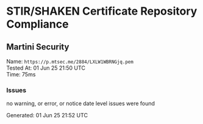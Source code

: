 # STIR/SHAKEN Certificate Repository Compliance

## Martini Security

Name: `https://p.mtsec.me/2884/LXLW1WBRNGjq.pem`\
Tested At: 01 Jun 25 21:50 UTC\
Time: 75ms

### Issues

no warning, or error, or notice date level issues were found

Generated: 01 Jun 25 21:52 UTC